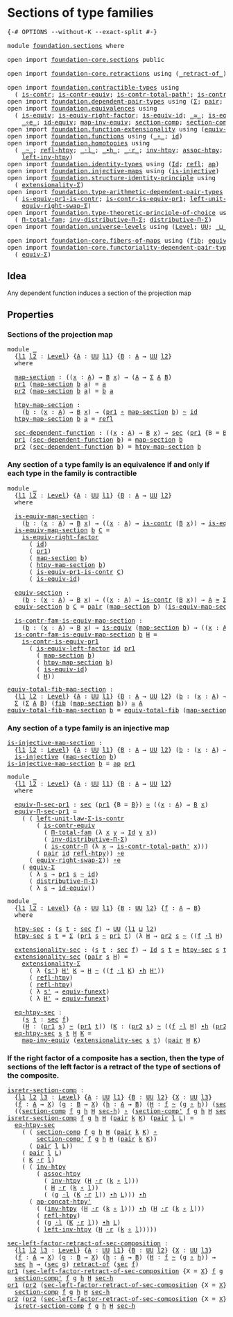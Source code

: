 # Sections of type families

<pre class="Agda"><a id="38" class="Symbol">{-#</a> <a id="42" class="Keyword">OPTIONS</a> <a id="50" class="Pragma">--without-K</a> <a id="62" class="Pragma">--exact-split</a> <a id="76" class="Symbol">#-}</a>

<a id="81" class="Keyword">module</a> <a id="88" href="foundation.sections.html" class="Module">foundation.sections</a> <a id="108" class="Keyword">where</a>

<a id="115" class="Keyword">open</a> <a id="120" class="Keyword">import</a> <a id="127" href="foundation-core.sections.html" class="Module">foundation-core.sections</a> <a id="152" class="Keyword">public</a>

<a id="160" class="Keyword">open</a> <a id="165" class="Keyword">import</a> <a id="172" href="foundation-core.retractions.html" class="Module">foundation-core.retractions</a> <a id="200" class="Keyword">using</a> <a id="206" class="Symbol">(</a><a id="207" href="foundation-core.retractions.html#670" class="Function Operator">_retract-of_</a><a id="219" class="Symbol">)</a>

<a id="222" class="Keyword">open</a> <a id="227" class="Keyword">import</a> <a id="234" href="foundation.contractible-types.html" class="Module">foundation.contractible-types</a> <a id="264" class="Keyword">using</a>
  <a id="272" class="Symbol">(</a> <a id="274" href="foundation-core.contractible-types.html#992" class="Function">is-contr</a><a id="282" class="Symbol">;</a> <a id="284" href="foundation-core.contractible-types.html#3297" class="Function">is-contr-equiv</a><a id="298" class="Symbol">;</a> <a id="300" href="foundation-core.contractible-types.html#2256" class="Function">is-contr-total-path&#39;</a><a id="320" class="Symbol">;</a> <a id="322" href="foundation-core.contractible-types.html#6892" class="Function">is-contr-Π</a><a id="332" class="Symbol">)</a>
<a id="334" class="Keyword">open</a> <a id="339" class="Keyword">import</a> <a id="346" href="foundation.dependent-pair-types.html" class="Module">foundation.dependent-pair-types</a> <a id="378" class="Keyword">using</a> <a id="384" class="Symbol">(</a><a id="385" href="foundation-core.dependent-pair-types.html#502" class="Record">Σ</a><a id="386" class="Symbol">;</a> <a id="388" href="foundation-core.dependent-pair-types.html#575" class="InductiveConstructor">pair</a><a id="392" class="Symbol">;</a> <a id="394" href="foundation-core.dependent-pair-types.html#592" class="Field">pr1</a><a id="397" class="Symbol">;</a> <a id="399" href="foundation-core.dependent-pair-types.html#604" class="Field">pr2</a><a id="402" class="Symbol">)</a>
<a id="404" class="Keyword">open</a> <a id="409" class="Keyword">import</a> <a id="416" href="foundation.equivalences.html" class="Module">foundation.equivalences</a> <a id="440" class="Keyword">using</a>
  <a id="448" class="Symbol">(</a> <a id="450" href="foundation-core.equivalences.html#1542" class="Function">is-equiv</a><a id="458" class="Symbol">;</a> <a id="460" href="foundation-core.equivalences.html#8868" class="Function">is-equiv-right-factor</a><a id="481" class="Symbol">;</a> <a id="483" href="foundation-core.equivalences.html#2309" class="Function">is-equiv-id</a><a id="494" class="Symbol">;</a> <a id="496" href="foundation-core.equivalences.html#1607" class="Function Operator">_≃_</a><a id="499" class="Symbol">;</a> <a id="501" href="foundation-core.equivalences.html#8158" class="Function">is-equiv-left-factor</a><a id="521" class="Symbol">;</a>
    <a id="527" href="foundation-core.equivalences.html#7855" class="Function Operator">_∘e_</a><a id="531" class="Symbol">;</a> <a id="533" href="foundation-core.equivalences.html#2480" class="Function">id-equiv</a><a id="541" class="Symbol">;</a> <a id="543" href="foundation-core.equivalences.html#5022" class="Function">map-inv-equiv</a><a id="556" class="Symbol">;</a> <a id="558" href="foundation-core.equivalences.html#6162" class="Function">section-comp</a><a id="570" class="Symbol">;</a> <a id="572" href="foundation-core.equivalences.html#6335" class="Function">section-comp&#39;</a><a id="585" class="Symbol">)</a>
<a id="587" class="Keyword">open</a> <a id="592" class="Keyword">import</a> <a id="599" href="foundation.function-extensionality.html" class="Module">foundation.function-extensionality</a> <a id="634" class="Keyword">using</a> <a id="640" class="Symbol">(</a><a id="641" href="foundation-core.function-extensionality.html#1301" class="Function">equiv-funext</a><a id="653" class="Symbol">)</a>
<a id="655" class="Keyword">open</a> <a id="660" class="Keyword">import</a> <a id="667" href="foundation.functions.html" class="Module">foundation.functions</a> <a id="688" class="Keyword">using</a> <a id="694" class="Symbol">(</a><a id="695" href="foundation-core.functions.html#407" class="Function Operator">_∘_</a><a id="698" class="Symbol">;</a> <a id="700" href="foundation-core.functions.html#309" class="Function">id</a><a id="702" class="Symbol">)</a>
<a id="704" class="Keyword">open</a> <a id="709" class="Keyword">import</a> <a id="716" href="foundation.homotopies.html" class="Module">foundation.homotopies</a> <a id="738" class="Keyword">using</a>
  <a id="746" class="Symbol">(</a> <a id="748" href="foundation-core.homotopies.html#545" class="Function Operator">_~_</a><a id="751" class="Symbol">;</a> <a id="753" href="foundation-core.homotopies.html#710" class="Function">refl-htpy</a><a id="762" class="Symbol">;</a> <a id="764" href="foundation-core.homotopies.html#1846" class="Function Operator">_·l_</a><a id="768" class="Symbol">;</a> <a id="770" href="foundation-core.homotopies.html#1136" class="Function Operator">_∙h_</a><a id="774" class="Symbol">;</a> <a id="776" href="foundation-core.homotopies.html#2052" class="Function Operator">_·r_</a><a id="780" class="Symbol">;</a> <a id="782" href="foundation-core.homotopies.html#967" class="Function">inv-htpy</a><a id="790" class="Symbol">;</a> <a id="792" href="foundation-core.homotopies.html#2154" class="Function">assoc-htpy</a><a id="802" class="Symbol">;</a> <a id="804" href="foundation.homotopies.html#2187" class="Function">ap-concat-htpy&#39;</a><a id="819" class="Symbol">;</a>
    <a id="825" href="foundation-core.homotopies.html#2749" class="Function">left-inv-htpy</a><a id="838" class="Symbol">)</a>
<a id="840" class="Keyword">open</a> <a id="845" class="Keyword">import</a> <a id="852" href="foundation.identity-types.html" class="Module">foundation.identity-types</a> <a id="878" class="Keyword">using</a> <a id="884" class="Symbol">(</a><a id="885" href="foundation-core.identity-types.html#1754" class="Datatype">Id</a><a id="887" class="Symbol">;</a> <a id="889" href="foundation-core.identity-types.html#1807" class="InductiveConstructor">refl</a><a id="893" class="Symbol">;</a> <a id="895" href="foundation-core.identity-types.html#3990" class="Function">ap</a><a id="897" class="Symbol">)</a>
<a id="899" class="Keyword">open</a> <a id="904" class="Keyword">import</a> <a id="911" href="foundation.injective-maps.html" class="Module">foundation.injective-maps</a> <a id="937" class="Keyword">using</a> <a id="943" class="Symbol">(</a><a id="944" href="foundation.injective-maps.html#1295" class="Function">is-injective</a><a id="956" class="Symbol">)</a>
<a id="958" class="Keyword">open</a> <a id="963" class="Keyword">import</a> <a id="970" href="foundation.structure-identity-principle.html" class="Module">foundation.structure-identity-principle</a> <a id="1010" class="Keyword">using</a>
  <a id="1018" class="Symbol">(</a> <a id="1020" href="foundation.structure-identity-principle.html#2980" class="Function">extensionality-Σ</a><a id="1036" class="Symbol">)</a>
<a id="1038" class="Keyword">open</a> <a id="1043" class="Keyword">import</a> <a id="1050" href="foundation.type-arithmetic-dependent-pair-types.html" class="Module">foundation.type-arithmetic-dependent-pair-types</a> <a id="1098" class="Keyword">using</a>
  <a id="1106" class="Symbol">(</a> <a id="1108" href="foundation-core.type-arithmetic-dependent-pair-types.html#3894" class="Function">is-equiv-pr1-is-contr</a><a id="1129" class="Symbol">;</a> <a id="1131" href="foundation-core.type-arithmetic-dependent-pair-types.html#4426" class="Function">is-contr-is-equiv-pr1</a><a id="1152" class="Symbol">;</a> <a id="1154" href="foundation-core.type-arithmetic-dependent-pair-types.html#3077" class="Function">left-unit-law-Σ-is-contr</a><a id="1178" class="Symbol">;</a>
    <a id="1184" href="foundation-core.type-arithmetic-dependent-pair-types.html#11499" class="Function">equiv-right-swap-Σ</a><a id="1202" class="Symbol">)</a>
<a id="1204" class="Keyword">open</a> <a id="1209" class="Keyword">import</a> <a id="1216" href="foundation.type-theoretic-principle-of-choice.html" class="Module">foundation.type-theoretic-principle-of-choice</a> <a id="1262" class="Keyword">using</a>
  <a id="1270" class="Symbol">(</a> <a id="1272" href="foundation.type-theoretic-principle-of-choice.html#1262" class="Function">Π-total-fam</a><a id="1283" class="Symbol">;</a> <a id="1285" href="foundation.type-theoretic-principle-of-choice.html#5080" class="Function">inv-distributive-Π-Σ</a><a id="1305" class="Symbol">;</a> <a id="1307" href="foundation.type-theoretic-principle-of-choice.html#4375" class="Function">distributive-Π-Σ</a><a id="1323" class="Symbol">)</a>
<a id="1325" class="Keyword">open</a> <a id="1330" class="Keyword">import</a> <a id="1337" href="foundation.universe-levels.html" class="Module">foundation.universe-levels</a> <a id="1364" class="Keyword">using</a> <a id="1370" class="Symbol">(</a><a id="1371" href="Agda.Primitive.html#597" class="Postulate">Level</a><a id="1376" class="Symbol">;</a> <a id="1378" href="foundation-core.universe-levels.html#222" class="Primitive">UU</a><a id="1380" class="Symbol">;</a> <a id="1382" href="Agda.Primitive.html#810" class="Primitive Operator">_⊔_</a><a id="1385" class="Symbol">)</a>

<a id="1388" class="Keyword">open</a> <a id="1393" class="Keyword">import</a> <a id="1400" href="foundation-core.fibers-of-maps.html" class="Module">foundation-core.fibers-of-maps</a> <a id="1431" class="Keyword">using</a> <a id="1437" class="Symbol">(</a><a id="1438" href="foundation-core.fibers-of-maps.html#928" class="Function">fib</a><a id="1441" class="Symbol">;</a> <a id="1443" href="foundation-core.fibers-of-maps.html#5261" class="Function">equiv-total-fib</a><a id="1458" class="Symbol">)</a>
<a id="1460" class="Keyword">open</a> <a id="1465" class="Keyword">import</a> <a id="1472" href="foundation-core.functoriality-dependent-pair-types.html" class="Module">foundation-core.functoriality-dependent-pair-types</a> <a id="1523" class="Keyword">using</a>
  <a id="1531" class="Symbol">(</a> <a id="1533" href="foundation-core.functoriality-dependent-pair-types.html#10421" class="Function">equiv-Σ</a><a id="1540" class="Symbol">)</a>
</pre>
## Idea

Any dependent function induces a section of the projection map

## Properties

### Sections of the projection map

<pre class="Agda"><a id="1681" class="Keyword">module</a> <a id="1688" href="foundation.sections.html#1688" class="Module">_</a>
  <a id="1692" class="Symbol">{</a><a id="1693" href="foundation.sections.html#1693" class="Bound">l1</a> <a id="1696" href="foundation.sections.html#1696" class="Bound">l2</a> <a id="1699" class="Symbol">:</a> <a id="1701" href="Agda.Primitive.html#597" class="Postulate">Level</a><a id="1706" class="Symbol">}</a> <a id="1708" class="Symbol">{</a><a id="1709" href="foundation.sections.html#1709" class="Bound">A</a> <a id="1711" class="Symbol">:</a> <a id="1713" href="foundation-core.universe-levels.html#222" class="Primitive">UU</a> <a id="1716" href="foundation.sections.html#1693" class="Bound">l1</a><a id="1718" class="Symbol">}</a> <a id="1720" class="Symbol">{</a><a id="1721" href="foundation.sections.html#1721" class="Bound">B</a> <a id="1723" class="Symbol">:</a> <a id="1725" href="foundation.sections.html#1709" class="Bound">A</a> <a id="1727" class="Symbol">→</a> <a id="1729" href="foundation-core.universe-levels.html#222" class="Primitive">UU</a> <a id="1732" href="foundation.sections.html#1696" class="Bound">l2</a><a id="1734" class="Symbol">}</a>
  <a id="1738" class="Keyword">where</a>

  <a id="1747" href="foundation.sections.html#1747" class="Function">map-section</a> <a id="1759" class="Symbol">:</a> <a id="1761" class="Symbol">((</a><a id="1763" href="foundation.sections.html#1763" class="Bound">x</a> <a id="1765" class="Symbol">:</a> <a id="1767" href="foundation.sections.html#1709" class="Bound">A</a><a id="1768" class="Symbol">)</a> <a id="1770" class="Symbol">→</a> <a id="1772" href="foundation.sections.html#1721" class="Bound">B</a> <a id="1774" href="foundation.sections.html#1763" class="Bound">x</a><a id="1775" class="Symbol">)</a> <a id="1777" class="Symbol">→</a> <a id="1779" class="Symbol">(</a><a id="1780" href="foundation.sections.html#1709" class="Bound">A</a> <a id="1782" class="Symbol">→</a> <a id="1784" href="foundation-core.dependent-pair-types.html#502" class="Record">Σ</a> <a id="1786" href="foundation.sections.html#1709" class="Bound">A</a> <a id="1788" href="foundation.sections.html#1721" class="Bound">B</a><a id="1789" class="Symbol">)</a>
  <a id="1793" href="foundation-core.dependent-pair-types.html#592" class="Field">pr1</a> <a id="1797" class="Symbol">(</a><a id="1798" href="foundation.sections.html#1747" class="Function">map-section</a> <a id="1810" href="foundation.sections.html#1810" class="Bound">b</a> <a id="1812" href="foundation.sections.html#1812" class="Bound">a</a><a id="1813" class="Symbol">)</a> <a id="1815" class="Symbol">=</a> <a id="1817" href="foundation.sections.html#1812" class="Bound">a</a>
  <a id="1821" href="foundation-core.dependent-pair-types.html#604" class="Field">pr2</a> <a id="1825" class="Symbol">(</a><a id="1826" href="foundation.sections.html#1747" class="Function">map-section</a> <a id="1838" href="foundation.sections.html#1838" class="Bound">b</a> <a id="1840" href="foundation.sections.html#1840" class="Bound">a</a><a id="1841" class="Symbol">)</a> <a id="1843" class="Symbol">=</a> <a id="1845" href="foundation.sections.html#1838" class="Bound">b</a> <a id="1847" href="foundation.sections.html#1840" class="Bound">a</a>

  <a id="1852" href="foundation.sections.html#1852" class="Function">htpy-map-section</a> <a id="1869" class="Symbol">:</a>
    <a id="1875" class="Symbol">(</a><a id="1876" href="foundation.sections.html#1876" class="Bound">b</a> <a id="1878" class="Symbol">:</a> <a id="1880" class="Symbol">(</a><a id="1881" href="foundation.sections.html#1881" class="Bound">x</a> <a id="1883" class="Symbol">:</a> <a id="1885" href="foundation.sections.html#1709" class="Bound">A</a><a id="1886" class="Symbol">)</a> <a id="1888" class="Symbol">→</a> <a id="1890" href="foundation.sections.html#1721" class="Bound">B</a> <a id="1892" href="foundation.sections.html#1881" class="Bound">x</a><a id="1893" class="Symbol">)</a> <a id="1895" class="Symbol">→</a> <a id="1897" class="Symbol">(</a><a id="1898" href="foundation-core.dependent-pair-types.html#592" class="Field">pr1</a> <a id="1902" href="foundation-core.functions.html#407" class="Function Operator">∘</a> <a id="1904" href="foundation.sections.html#1747" class="Function">map-section</a> <a id="1916" href="foundation.sections.html#1876" class="Bound">b</a><a id="1917" class="Symbol">)</a> <a id="1919" href="foundation-core.homotopies.html#545" class="Function Operator">~</a> <a id="1921" href="foundation-core.functions.html#309" class="Function">id</a>
  <a id="1926" href="foundation.sections.html#1852" class="Function">htpy-map-section</a> <a id="1943" href="foundation.sections.html#1943" class="Bound">b</a> <a id="1945" href="foundation.sections.html#1945" class="Bound">a</a> <a id="1947" class="Symbol">=</a> <a id="1949" href="foundation-core.identity-types.html#1807" class="InductiveConstructor">refl</a>

  <a id="1957" href="foundation.sections.html#1957" class="Function">sec-dependent-function</a> <a id="1980" class="Symbol">:</a> <a id="1982" class="Symbol">((</a><a id="1984" href="foundation.sections.html#1984" class="Bound">x</a> <a id="1986" class="Symbol">:</a> <a id="1988" href="foundation.sections.html#1709" class="Bound">A</a><a id="1989" class="Symbol">)</a> <a id="1991" class="Symbol">→</a> <a id="1993" href="foundation.sections.html#1721" class="Bound">B</a> <a id="1995" href="foundation.sections.html#1984" class="Bound">x</a><a id="1996" class="Symbol">)</a> <a id="1998" class="Symbol">→</a> <a id="2000" href="foundation-core.sections.html#521" class="Function">sec</a> <a id="2004" class="Symbol">(</a><a id="2005" href="foundation-core.dependent-pair-types.html#592" class="Field">pr1</a> <a id="2009" class="Symbol">{</a><a id="2010" class="Argument">B</a> <a id="2012" class="Symbol">=</a> <a id="2014" href="foundation.sections.html#1721" class="Bound">B</a><a id="2015" class="Symbol">})</a>
  <a id="2020" href="foundation-core.dependent-pair-types.html#592" class="Field">pr1</a> <a id="2024" class="Symbol">(</a><a id="2025" href="foundation.sections.html#1957" class="Function">sec-dependent-function</a> <a id="2048" href="foundation.sections.html#2048" class="Bound">b</a><a id="2049" class="Symbol">)</a> <a id="2051" class="Symbol">=</a> <a id="2053" href="foundation.sections.html#1747" class="Function">map-section</a> <a id="2065" href="foundation.sections.html#2048" class="Bound">b</a>
  <a id="2069" href="foundation-core.dependent-pair-types.html#604" class="Field">pr2</a> <a id="2073" class="Symbol">(</a><a id="2074" href="foundation.sections.html#1957" class="Function">sec-dependent-function</a> <a id="2097" href="foundation.sections.html#2097" class="Bound">b</a><a id="2098" class="Symbol">)</a> <a id="2100" class="Symbol">=</a> <a id="2102" href="foundation.sections.html#1852" class="Function">htpy-map-section</a> <a id="2119" href="foundation.sections.html#2097" class="Bound">b</a>
</pre>
### Any section of a type family is an equivalence if and only if each type in the family is contractible

<pre class="Agda"><a id="2241" class="Keyword">module</a> <a id="2248" href="foundation.sections.html#2248" class="Module">_</a>
  <a id="2252" class="Symbol">{</a><a id="2253" href="foundation.sections.html#2253" class="Bound">l1</a> <a id="2256" href="foundation.sections.html#2256" class="Bound">l2</a> <a id="2259" class="Symbol">:</a> <a id="2261" href="Agda.Primitive.html#597" class="Postulate">Level</a><a id="2266" class="Symbol">}</a> <a id="2268" class="Symbol">{</a><a id="2269" href="foundation.sections.html#2269" class="Bound">A</a> <a id="2271" class="Symbol">:</a> <a id="2273" href="foundation-core.universe-levels.html#222" class="Primitive">UU</a> <a id="2276" href="foundation.sections.html#2253" class="Bound">l1</a><a id="2278" class="Symbol">}</a> <a id="2280" class="Symbol">{</a><a id="2281" href="foundation.sections.html#2281" class="Bound">B</a> <a id="2283" class="Symbol">:</a> <a id="2285" href="foundation.sections.html#2269" class="Bound">A</a> <a id="2287" class="Symbol">→</a> <a id="2289" href="foundation-core.universe-levels.html#222" class="Primitive">UU</a> <a id="2292" href="foundation.sections.html#2256" class="Bound">l2</a><a id="2294" class="Symbol">}</a>
  <a id="2298" class="Keyword">where</a>

  <a id="2307" href="foundation.sections.html#2307" class="Function">is-equiv-map-section</a> <a id="2328" class="Symbol">:</a>
    <a id="2334" class="Symbol">(</a><a id="2335" href="foundation.sections.html#2335" class="Bound">b</a> <a id="2337" class="Symbol">:</a> <a id="2339" class="Symbol">(</a><a id="2340" href="foundation.sections.html#2340" class="Bound">x</a> <a id="2342" class="Symbol">:</a> <a id="2344" href="foundation.sections.html#2269" class="Bound">A</a><a id="2345" class="Symbol">)</a> <a id="2347" class="Symbol">→</a> <a id="2349" href="foundation.sections.html#2281" class="Bound">B</a> <a id="2351" href="foundation.sections.html#2340" class="Bound">x</a><a id="2352" class="Symbol">)</a> <a id="2354" class="Symbol">→</a> <a id="2356" class="Symbol">((</a><a id="2358" href="foundation.sections.html#2358" class="Bound">x</a> <a id="2360" class="Symbol">:</a> <a id="2362" href="foundation.sections.html#2269" class="Bound">A</a><a id="2363" class="Symbol">)</a> <a id="2365" class="Symbol">→</a> <a id="2367" href="foundation-core.contractible-types.html#992" class="Function">is-contr</a> <a id="2376" class="Symbol">(</a><a id="2377" href="foundation.sections.html#2281" class="Bound">B</a> <a id="2379" href="foundation.sections.html#2358" class="Bound">x</a><a id="2380" class="Symbol">))</a> <a id="2383" class="Symbol">→</a> <a id="2385" href="foundation-core.equivalences.html#1542" class="Function">is-equiv</a> <a id="2394" class="Symbol">(</a><a id="2395" href="foundation.sections.html#1747" class="Function">map-section</a> <a id="2407" href="foundation.sections.html#2335" class="Bound">b</a><a id="2408" class="Symbol">)</a>
  <a id="2412" href="foundation.sections.html#2307" class="Function">is-equiv-map-section</a> <a id="2433" href="foundation.sections.html#2433" class="Bound">b</a> <a id="2435" href="foundation.sections.html#2435" class="Bound">C</a> <a id="2437" class="Symbol">=</a>
    <a id="2443" href="foundation-core.equivalences.html#8868" class="Function">is-equiv-right-factor</a>
      <a id="2471" class="Symbol">(</a> <a id="2473" href="foundation-core.functions.html#309" class="Function">id</a><a id="2475" class="Symbol">)</a>
      <a id="2483" class="Symbol">(</a> <a id="2485" href="foundation-core.dependent-pair-types.html#592" class="Field">pr1</a><a id="2488" class="Symbol">)</a>
      <a id="2496" class="Symbol">(</a> <a id="2498" href="foundation.sections.html#1747" class="Function">map-section</a> <a id="2510" href="foundation.sections.html#2433" class="Bound">b</a><a id="2511" class="Symbol">)</a>
      <a id="2519" class="Symbol">(</a> <a id="2521" href="foundation.sections.html#1852" class="Function">htpy-map-section</a> <a id="2538" href="foundation.sections.html#2433" class="Bound">b</a><a id="2539" class="Symbol">)</a>
      <a id="2547" class="Symbol">(</a> <a id="2549" href="foundation-core.type-arithmetic-dependent-pair-types.html#3894" class="Function">is-equiv-pr1-is-contr</a> <a id="2571" href="foundation.sections.html#2435" class="Bound">C</a><a id="2572" class="Symbol">)</a>
      <a id="2580" class="Symbol">(</a> <a id="2582" href="foundation-core.equivalences.html#2309" class="Function">is-equiv-id</a><a id="2593" class="Symbol">)</a>

  <a id="2598" href="foundation.sections.html#2598" class="Function">equiv-section</a> <a id="2612" class="Symbol">:</a>
    <a id="2618" class="Symbol">(</a><a id="2619" href="foundation.sections.html#2619" class="Bound">b</a> <a id="2621" class="Symbol">:</a> <a id="2623" class="Symbol">(</a><a id="2624" href="foundation.sections.html#2624" class="Bound">x</a> <a id="2626" class="Symbol">:</a> <a id="2628" href="foundation.sections.html#2269" class="Bound">A</a><a id="2629" class="Symbol">)</a> <a id="2631" class="Symbol">→</a> <a id="2633" href="foundation.sections.html#2281" class="Bound">B</a> <a id="2635" href="foundation.sections.html#2624" class="Bound">x</a><a id="2636" class="Symbol">)</a> <a id="2638" class="Symbol">→</a> <a id="2640" class="Symbol">((</a><a id="2642" href="foundation.sections.html#2642" class="Bound">x</a> <a id="2644" class="Symbol">:</a> <a id="2646" href="foundation.sections.html#2269" class="Bound">A</a><a id="2647" class="Symbol">)</a> <a id="2649" class="Symbol">→</a> <a id="2651" href="foundation-core.contractible-types.html#992" class="Function">is-contr</a> <a id="2660" class="Symbol">(</a><a id="2661" href="foundation.sections.html#2281" class="Bound">B</a> <a id="2663" href="foundation.sections.html#2642" class="Bound">x</a><a id="2664" class="Symbol">))</a> <a id="2667" class="Symbol">→</a> <a id="2669" href="foundation.sections.html#2269" class="Bound">A</a> <a id="2671" href="foundation-core.equivalences.html#1607" class="Function Operator">≃</a> <a id="2673" href="foundation-core.dependent-pair-types.html#502" class="Record">Σ</a> <a id="2675" href="foundation.sections.html#2269" class="Bound">A</a> <a id="2677" href="foundation.sections.html#2281" class="Bound">B</a>
  <a id="2681" href="foundation.sections.html#2598" class="Function">equiv-section</a> <a id="2695" href="foundation.sections.html#2695" class="Bound">b</a> <a id="2697" href="foundation.sections.html#2697" class="Bound">C</a> <a id="2699" class="Symbol">=</a> <a id="2701" href="foundation-core.dependent-pair-types.html#575" class="InductiveConstructor">pair</a> <a id="2706" class="Symbol">(</a><a id="2707" href="foundation.sections.html#1747" class="Function">map-section</a> <a id="2719" href="foundation.sections.html#2695" class="Bound">b</a><a id="2720" class="Symbol">)</a> <a id="2722" class="Symbol">(</a><a id="2723" href="foundation.sections.html#2307" class="Function">is-equiv-map-section</a> <a id="2744" href="foundation.sections.html#2695" class="Bound">b</a> <a id="2746" href="foundation.sections.html#2697" class="Bound">C</a><a id="2747" class="Symbol">)</a>

  <a id="2752" href="foundation.sections.html#2752" class="Function">is-contr-fam-is-equiv-map-section</a> <a id="2786" class="Symbol">:</a>
    <a id="2792" class="Symbol">(</a><a id="2793" href="foundation.sections.html#2793" class="Bound">b</a> <a id="2795" class="Symbol">:</a> <a id="2797" class="Symbol">(</a><a id="2798" href="foundation.sections.html#2798" class="Bound">x</a> <a id="2800" class="Symbol">:</a> <a id="2802" href="foundation.sections.html#2269" class="Bound">A</a><a id="2803" class="Symbol">)</a> <a id="2805" class="Symbol">→</a> <a id="2807" href="foundation.sections.html#2281" class="Bound">B</a> <a id="2809" href="foundation.sections.html#2798" class="Bound">x</a><a id="2810" class="Symbol">)</a> <a id="2812" class="Symbol">→</a> <a id="2814" href="foundation-core.equivalences.html#1542" class="Function">is-equiv</a> <a id="2823" class="Symbol">(</a><a id="2824" href="foundation.sections.html#1747" class="Function">map-section</a> <a id="2836" href="foundation.sections.html#2793" class="Bound">b</a><a id="2837" class="Symbol">)</a> <a id="2839" class="Symbol">→</a> <a id="2841" class="Symbol">((</a><a id="2843" href="foundation.sections.html#2843" class="Bound">x</a> <a id="2845" class="Symbol">:</a> <a id="2847" href="foundation.sections.html#2269" class="Bound">A</a><a id="2848" class="Symbol">)</a> <a id="2850" class="Symbol">→</a> <a id="2852" href="foundation-core.contractible-types.html#992" class="Function">is-contr</a> <a id="2861" class="Symbol">(</a><a id="2862" href="foundation.sections.html#2281" class="Bound">B</a> <a id="2864" href="foundation.sections.html#2843" class="Bound">x</a><a id="2865" class="Symbol">))</a>
  <a id="2870" href="foundation.sections.html#2752" class="Function">is-contr-fam-is-equiv-map-section</a> <a id="2904" href="foundation.sections.html#2904" class="Bound">b</a> <a id="2906" href="foundation.sections.html#2906" class="Bound">H</a> <a id="2908" class="Symbol">=</a>
    <a id="2914" href="foundation-core.type-arithmetic-dependent-pair-types.html#4426" class="Function">is-contr-is-equiv-pr1</a>
      <a id="2942" class="Symbol">(</a> <a id="2944" href="foundation-core.equivalences.html#8158" class="Function">is-equiv-left-factor</a> <a id="2965" href="foundation-core.functions.html#309" class="Function">id</a> <a id="2968" href="foundation-core.dependent-pair-types.html#592" class="Field">pr1</a>
        <a id="2980" class="Symbol">(</a> <a id="2982" href="foundation.sections.html#1747" class="Function">map-section</a> <a id="2994" href="foundation.sections.html#2904" class="Bound">b</a><a id="2995" class="Symbol">)</a>
        <a id="3005" class="Symbol">(</a> <a id="3007" href="foundation.sections.html#1852" class="Function">htpy-map-section</a> <a id="3024" href="foundation.sections.html#2904" class="Bound">b</a><a id="3025" class="Symbol">)</a>
        <a id="3035" class="Symbol">(</a> <a id="3037" href="foundation-core.equivalences.html#2309" class="Function">is-equiv-id</a><a id="3048" class="Symbol">)</a>
        <a id="3058" class="Symbol">(</a> <a id="3060" href="foundation.sections.html#2906" class="Bound">H</a><a id="3061" class="Symbol">))</a>
</pre>
<pre class="Agda"><a id="equiv-total-fib-map-section"></a><a id="3077" href="foundation.sections.html#3077" class="Function">equiv-total-fib-map-section</a> <a id="3105" class="Symbol">:</a>
  <a id="3109" class="Symbol">{</a><a id="3110" href="foundation.sections.html#3110" class="Bound">l1</a> <a id="3113" href="foundation.sections.html#3113" class="Bound">l2</a> <a id="3116" class="Symbol">:</a> <a id="3118" href="Agda.Primitive.html#597" class="Postulate">Level</a><a id="3123" class="Symbol">}</a> <a id="3125" class="Symbol">{</a><a id="3126" href="foundation.sections.html#3126" class="Bound">A</a> <a id="3128" class="Symbol">:</a> <a id="3130" href="foundation-core.universe-levels.html#222" class="Primitive">UU</a> <a id="3133" href="foundation.sections.html#3110" class="Bound">l1</a><a id="3135" class="Symbol">}</a> <a id="3137" class="Symbol">{</a><a id="3138" href="foundation.sections.html#3138" class="Bound">B</a> <a id="3140" class="Symbol">:</a> <a id="3142" href="foundation.sections.html#3126" class="Bound">A</a> <a id="3144" class="Symbol">→</a> <a id="3146" href="foundation-core.universe-levels.html#222" class="Primitive">UU</a> <a id="3149" href="foundation.sections.html#3113" class="Bound">l2</a><a id="3151" class="Symbol">}</a> <a id="3153" class="Symbol">(</a><a id="3154" href="foundation.sections.html#3154" class="Bound">b</a> <a id="3156" class="Symbol">:</a> <a id="3158" class="Symbol">(</a><a id="3159" href="foundation.sections.html#3159" class="Bound">x</a> <a id="3161" class="Symbol">:</a> <a id="3163" href="foundation.sections.html#3126" class="Bound">A</a><a id="3164" class="Symbol">)</a> <a id="3166" class="Symbol">→</a> <a id="3168" href="foundation.sections.html#3138" class="Bound">B</a> <a id="3170" href="foundation.sections.html#3159" class="Bound">x</a><a id="3171" class="Symbol">)</a> <a id="3173" class="Symbol">→</a>
  <a id="3177" href="foundation-core.dependent-pair-types.html#502" class="Record">Σ</a> <a id="3179" class="Symbol">(</a><a id="3180" href="foundation-core.dependent-pair-types.html#502" class="Record">Σ</a> <a id="3182" href="foundation.sections.html#3126" class="Bound">A</a> <a id="3184" href="foundation.sections.html#3138" class="Bound">B</a><a id="3185" class="Symbol">)</a> <a id="3187" class="Symbol">(</a><a id="3188" href="foundation-core.fibers-of-maps.html#928" class="Function">fib</a> <a id="3192" class="Symbol">(</a><a id="3193" href="foundation.sections.html#1747" class="Function">map-section</a> <a id="3205" href="foundation.sections.html#3154" class="Bound">b</a><a id="3206" class="Symbol">))</a> <a id="3209" href="foundation-core.equivalences.html#1607" class="Function Operator">≃</a> <a id="3211" href="foundation.sections.html#3126" class="Bound">A</a>
<a id="3213" href="foundation.sections.html#3077" class="Function">equiv-total-fib-map-section</a> <a id="3241" href="foundation.sections.html#3241" class="Bound">b</a> <a id="3243" class="Symbol">=</a> <a id="3245" href="foundation-core.fibers-of-maps.html#5261" class="Function">equiv-total-fib</a> <a id="3261" class="Symbol">(</a><a id="3262" href="foundation.sections.html#1747" class="Function">map-section</a> <a id="3274" href="foundation.sections.html#3241" class="Bound">b</a><a id="3275" class="Symbol">)</a>
</pre>
### Any section of a type family is an injective map

<pre class="Agda"><a id="is-injective-map-section"></a><a id="3344" href="foundation.sections.html#3344" class="Function">is-injective-map-section</a> <a id="3369" class="Symbol">:</a>
  <a id="3373" class="Symbol">{</a><a id="3374" href="foundation.sections.html#3374" class="Bound">l1</a> <a id="3377" href="foundation.sections.html#3377" class="Bound">l2</a> <a id="3380" class="Symbol">:</a> <a id="3382" href="Agda.Primitive.html#597" class="Postulate">Level</a><a id="3387" class="Symbol">}</a> <a id="3389" class="Symbol">{</a><a id="3390" href="foundation.sections.html#3390" class="Bound">A</a> <a id="3392" class="Symbol">:</a> <a id="3394" href="foundation-core.universe-levels.html#222" class="Primitive">UU</a> <a id="3397" href="foundation.sections.html#3374" class="Bound">l1</a><a id="3399" class="Symbol">}</a> <a id="3401" class="Symbol">{</a><a id="3402" href="foundation.sections.html#3402" class="Bound">B</a> <a id="3404" class="Symbol">:</a> <a id="3406" href="foundation.sections.html#3390" class="Bound">A</a> <a id="3408" class="Symbol">→</a> <a id="3410" href="foundation-core.universe-levels.html#222" class="Primitive">UU</a> <a id="3413" href="foundation.sections.html#3377" class="Bound">l2</a><a id="3415" class="Symbol">}</a> <a id="3417" class="Symbol">(</a><a id="3418" href="foundation.sections.html#3418" class="Bound">b</a> <a id="3420" class="Symbol">:</a> <a id="3422" class="Symbol">(</a><a id="3423" href="foundation.sections.html#3423" class="Bound">x</a> <a id="3425" class="Symbol">:</a> <a id="3427" href="foundation.sections.html#3390" class="Bound">A</a><a id="3428" class="Symbol">)</a> <a id="3430" class="Symbol">→</a> <a id="3432" href="foundation.sections.html#3402" class="Bound">B</a> <a id="3434" href="foundation.sections.html#3423" class="Bound">x</a><a id="3435" class="Symbol">)</a> <a id="3437" class="Symbol">→</a>
  <a id="3441" href="foundation.injective-maps.html#1295" class="Function">is-injective</a> <a id="3454" class="Symbol">(</a><a id="3455" href="foundation.sections.html#1747" class="Function">map-section</a> <a id="3467" href="foundation.sections.html#3418" class="Bound">b</a><a id="3468" class="Symbol">)</a>
<a id="3470" href="foundation.sections.html#3344" class="Function">is-injective-map-section</a> <a id="3495" href="foundation.sections.html#3495" class="Bound">b</a> <a id="3497" class="Symbol">=</a> <a id="3499" href="foundation-core.identity-types.html#3990" class="Function">ap</a> <a id="3502" href="foundation-core.dependent-pair-types.html#592" class="Field">pr1</a>
</pre>
<pre class="Agda"><a id="3519" class="Keyword">module</a> <a id="3526" href="foundation.sections.html#3526" class="Module">_</a>
  <a id="3530" class="Symbol">{</a><a id="3531" href="foundation.sections.html#3531" class="Bound">l1</a> <a id="3534" href="foundation.sections.html#3534" class="Bound">l2</a> <a id="3537" class="Symbol">:</a> <a id="3539" href="Agda.Primitive.html#597" class="Postulate">Level</a><a id="3544" class="Symbol">}</a> <a id="3546" class="Symbol">{</a><a id="3547" href="foundation.sections.html#3547" class="Bound">A</a> <a id="3549" class="Symbol">:</a> <a id="3551" href="foundation-core.universe-levels.html#222" class="Primitive">UU</a> <a id="3554" href="foundation.sections.html#3531" class="Bound">l1</a><a id="3556" class="Symbol">}</a> <a id="3558" class="Symbol">{</a><a id="3559" href="foundation.sections.html#3559" class="Bound">B</a> <a id="3561" class="Symbol">:</a> <a id="3563" href="foundation.sections.html#3547" class="Bound">A</a> <a id="3565" class="Symbol">→</a> <a id="3567" href="foundation-core.universe-levels.html#222" class="Primitive">UU</a> <a id="3570" href="foundation.sections.html#3534" class="Bound">l2</a><a id="3572" class="Symbol">}</a>
  <a id="3576" class="Keyword">where</a>

  <a id="3585" href="foundation.sections.html#3585" class="Function">equiv-Π-sec-pr1</a> <a id="3601" class="Symbol">:</a> <a id="3603" href="foundation-core.sections.html#521" class="Function">sec</a> <a id="3607" class="Symbol">(</a><a id="3608" href="foundation-core.dependent-pair-types.html#592" class="Field">pr1</a> <a id="3612" class="Symbol">{</a><a id="3613" class="Argument">B</a> <a id="3615" class="Symbol">=</a> <a id="3617" href="foundation.sections.html#3559" class="Bound">B</a><a id="3618" class="Symbol">})</a> <a id="3621" href="foundation-core.equivalences.html#1607" class="Function Operator">≃</a> <a id="3623" class="Symbol">((</a><a id="3625" href="foundation.sections.html#3625" class="Bound">x</a> <a id="3627" class="Symbol">:</a> <a id="3629" href="foundation.sections.html#3547" class="Bound">A</a><a id="3630" class="Symbol">)</a> <a id="3632" class="Symbol">→</a> <a id="3634" href="foundation.sections.html#3559" class="Bound">B</a> <a id="3636" href="foundation.sections.html#3625" class="Bound">x</a><a id="3637" class="Symbol">)</a>
  <a id="3641" href="foundation.sections.html#3585" class="Function">equiv-Π-sec-pr1</a> <a id="3657" class="Symbol">=</a>
    <a id="3663" class="Symbol">(</a> <a id="3665" class="Symbol">(</a> <a id="3667" href="foundation-core.type-arithmetic-dependent-pair-types.html#3077" class="Function">left-unit-law-Σ-is-contr</a>
        <a id="3700" class="Symbol">(</a> <a id="3702" href="foundation-core.contractible-types.html#3297" class="Function">is-contr-equiv</a>
          <a id="3727" class="Symbol">(</a> <a id="3729" href="foundation.type-theoretic-principle-of-choice.html#1262" class="Function">Π-total-fam</a> <a id="3741" class="Symbol">(λ</a> <a id="3744" href="foundation.sections.html#3744" class="Bound">x</a> <a id="3746" href="foundation.sections.html#3746" class="Bound">y</a> <a id="3748" class="Symbol">→</a> <a id="3750" href="foundation-core.identity-types.html#1754" class="Datatype">Id</a> <a id="3753" href="foundation.sections.html#3746" class="Bound">y</a> <a id="3755" href="foundation.sections.html#3744" class="Bound">x</a><a id="3756" class="Symbol">))</a>
          <a id="3769" class="Symbol">(</a> <a id="3771" href="foundation.type-theoretic-principle-of-choice.html#5080" class="Function">inv-distributive-Π-Σ</a><a id="3791" class="Symbol">)</a>
          <a id="3803" class="Symbol">(</a> <a id="3805" href="foundation-core.contractible-types.html#6892" class="Function">is-contr-Π</a> <a id="3816" class="Symbol">(λ</a> <a id="3819" href="foundation.sections.html#3819" class="Bound">x</a> <a id="3821" class="Symbol">→</a> <a id="3823" href="foundation-core.contractible-types.html#2256" class="Function">is-contr-total-path&#39;</a> <a id="3844" href="foundation.sections.html#3819" class="Bound">x</a><a id="3845" class="Symbol">)))</a>
        <a id="3857" class="Symbol">(</a> <a id="3859" href="foundation-core.dependent-pair-types.html#575" class="InductiveConstructor">pair</a> <a id="3864" href="foundation-core.functions.html#309" class="Function">id</a> <a id="3867" href="foundation-core.homotopies.html#710" class="Function">refl-htpy</a><a id="3876" class="Symbol">))</a> <a id="3879" href="foundation-core.equivalences.html#7855" class="Function Operator">∘e</a>
      <a id="3888" class="Symbol">(</a> <a id="3890" href="foundation-core.type-arithmetic-dependent-pair-types.html#11499" class="Function">equiv-right-swap-Σ</a><a id="3908" class="Symbol">))</a> <a id="3911" href="foundation-core.equivalences.html#7855" class="Function Operator">∘e</a>
    <a id="3918" class="Symbol">(</a> <a id="3920" href="foundation-core.functoriality-dependent-pair-types.html#10421" class="Function">equiv-Σ</a>
      <a id="3934" class="Symbol">(</a> <a id="3936" class="Symbol">λ</a> <a id="3938" href="foundation.sections.html#3938" class="Bound">s</a> <a id="3940" class="Symbol">→</a> <a id="3942" href="foundation-core.dependent-pair-types.html#592" class="Field">pr1</a> <a id="3946" href="foundation.sections.html#3938" class="Bound">s</a> <a id="3948" href="foundation-core.homotopies.html#545" class="Function Operator">~</a> <a id="3950" href="foundation-core.functions.html#309" class="Function">id</a><a id="3952" class="Symbol">)</a>
      <a id="3960" class="Symbol">(</a> <a id="3962" href="foundation.type-theoretic-principle-of-choice.html#4375" class="Function">distributive-Π-Σ</a><a id="3978" class="Symbol">)</a>
      <a id="3986" class="Symbol">(</a> <a id="3988" class="Symbol">λ</a> <a id="3990" href="foundation.sections.html#3990" class="Bound">s</a> <a id="3992" class="Symbol">→</a> <a id="3994" href="foundation-core.equivalences.html#2480" class="Function">id-equiv</a><a id="4002" class="Symbol">))</a>
</pre>
<pre class="Agda"><a id="4018" class="Keyword">module</a> <a id="4025" href="foundation.sections.html#4025" class="Module">_</a>
  <a id="4029" class="Symbol">{</a><a id="4030" href="foundation.sections.html#4030" class="Bound">l1</a> <a id="4033" href="foundation.sections.html#4033" class="Bound">l2</a> <a id="4036" class="Symbol">:</a> <a id="4038" href="Agda.Primitive.html#597" class="Postulate">Level</a><a id="4043" class="Symbol">}</a> <a id="4045" class="Symbol">{</a><a id="4046" href="foundation.sections.html#4046" class="Bound">A</a> <a id="4048" class="Symbol">:</a> <a id="4050" href="foundation-core.universe-levels.html#222" class="Primitive">UU</a> <a id="4053" href="foundation.sections.html#4030" class="Bound">l1</a><a id="4055" class="Symbol">}</a> <a id="4057" class="Symbol">{</a><a id="4058" href="foundation.sections.html#4058" class="Bound">B</a> <a id="4060" class="Symbol">:</a> <a id="4062" href="foundation-core.universe-levels.html#222" class="Primitive">UU</a> <a id="4065" href="foundation.sections.html#4033" class="Bound">l2</a><a id="4067" class="Symbol">}</a> <a id="4069" class="Symbol">{</a><a id="4070" href="foundation.sections.html#4070" class="Bound">f</a> <a id="4072" class="Symbol">:</a> <a id="4074" href="foundation.sections.html#4046" class="Bound">A</a> <a id="4076" class="Symbol">→</a> <a id="4078" href="foundation.sections.html#4058" class="Bound">B</a><a id="4079" class="Symbol">}</a>
  <a id="4083" class="Keyword">where</a>

  <a id="4092" href="foundation.sections.html#4092" class="Function">htpy-sec</a> <a id="4101" class="Symbol">:</a> <a id="4103" class="Symbol">(</a><a id="4104" href="foundation.sections.html#4104" class="Bound">s</a> <a id="4106" href="foundation.sections.html#4106" class="Bound">t</a> <a id="4108" class="Symbol">:</a> <a id="4110" href="foundation-core.sections.html#521" class="Function">sec</a> <a id="4114" href="foundation.sections.html#4070" class="Bound">f</a><a id="4115" class="Symbol">)</a> <a id="4117" class="Symbol">→</a> <a id="4119" href="foundation-core.universe-levels.html#222" class="Primitive">UU</a> <a id="4122" class="Symbol">(</a><a id="4123" href="foundation.sections.html#4030" class="Bound">l1</a> <a id="4126" href="Agda.Primitive.html#810" class="Primitive Operator">⊔</a> <a id="4128" href="foundation.sections.html#4033" class="Bound">l2</a><a id="4130" class="Symbol">)</a>
  <a id="4134" href="foundation.sections.html#4092" class="Function">htpy-sec</a> <a id="4143" href="foundation.sections.html#4143" class="Bound">s</a> <a id="4145" href="foundation.sections.html#4145" class="Bound">t</a> <a id="4147" class="Symbol">=</a> <a id="4149" href="foundation-core.dependent-pair-types.html#502" class="Record">Σ</a> <a id="4151" class="Symbol">(</a><a id="4152" href="foundation-core.dependent-pair-types.html#592" class="Field">pr1</a> <a id="4156" href="foundation.sections.html#4143" class="Bound">s</a> <a id="4158" href="foundation-core.homotopies.html#545" class="Function Operator">~</a> <a id="4160" href="foundation-core.dependent-pair-types.html#592" class="Field">pr1</a> <a id="4164" href="foundation.sections.html#4145" class="Bound">t</a><a id="4165" class="Symbol">)</a> <a id="4167" class="Symbol">(λ</a> <a id="4170" href="foundation.sections.html#4170" class="Bound">H</a> <a id="4172" class="Symbol">→</a> <a id="4174" href="foundation-core.dependent-pair-types.html#604" class="Field">pr2</a> <a id="4178" href="foundation.sections.html#4143" class="Bound">s</a> <a id="4180" href="foundation-core.homotopies.html#545" class="Function Operator">~</a> <a id="4182" class="Symbol">((</a><a id="4184" href="foundation.sections.html#4070" class="Bound">f</a> <a id="4186" href="foundation-core.homotopies.html#1846" class="Function Operator">·l</a> <a id="4189" href="foundation.sections.html#4170" class="Bound">H</a><a id="4190" class="Symbol">)</a> <a id="4192" href="foundation-core.homotopies.html#1136" class="Function Operator">∙h</a> <a id="4195" href="foundation-core.dependent-pair-types.html#604" class="Field">pr2</a> <a id="4199" href="foundation.sections.html#4145" class="Bound">t</a><a id="4200" class="Symbol">))</a>

  <a id="4206" href="foundation.sections.html#4206" class="Function">extensionality-sec</a> <a id="4225" class="Symbol">:</a> <a id="4227" class="Symbol">(</a><a id="4228" href="foundation.sections.html#4228" class="Bound">s</a> <a id="4230" href="foundation.sections.html#4230" class="Bound">t</a> <a id="4232" class="Symbol">:</a> <a id="4234" href="foundation-core.sections.html#521" class="Function">sec</a> <a id="4238" href="foundation.sections.html#4070" class="Bound">f</a><a id="4239" class="Symbol">)</a> <a id="4241" class="Symbol">→</a> <a id="4243" href="foundation-core.identity-types.html#1754" class="Datatype">Id</a> <a id="4246" href="foundation.sections.html#4228" class="Bound">s</a> <a id="4248" href="foundation.sections.html#4230" class="Bound">t</a> <a id="4250" href="foundation-core.equivalences.html#1607" class="Function Operator">≃</a> <a id="4252" href="foundation.sections.html#4092" class="Function">htpy-sec</a> <a id="4261" href="foundation.sections.html#4228" class="Bound">s</a> <a id="4263" href="foundation.sections.html#4230" class="Bound">t</a>
  <a id="4267" href="foundation.sections.html#4206" class="Function">extensionality-sec</a> <a id="4286" class="Symbol">(</a><a id="4287" href="foundation-core.dependent-pair-types.html#575" class="InductiveConstructor">pair</a> <a id="4292" href="foundation.sections.html#4292" class="Bound">s</a> <a id="4294" href="foundation.sections.html#4294" class="Bound">H</a><a id="4295" class="Symbol">)</a> <a id="4297" class="Symbol">=</a>
    <a id="4303" href="foundation.structure-identity-principle.html#2980" class="Function">extensionality-Σ</a>
      <a id="4326" class="Symbol">(</a> <a id="4328" class="Symbol">λ</a> <a id="4330" class="Symbol">{</a><a id="4331" href="foundation.sections.html#4331" class="Bound">s&#39;</a><a id="4333" class="Symbol">}</a> <a id="4335" href="foundation.sections.html#4335" class="Bound">H&#39;</a> <a id="4338" href="foundation.sections.html#4338" class="Bound">K</a> <a id="4340" class="Symbol">→</a> <a id="4342" href="foundation.sections.html#4294" class="Bound">H</a> <a id="4344" href="foundation-core.homotopies.html#545" class="Function Operator">~</a> <a id="4346" class="Symbol">((</a><a id="4348" href="foundation.sections.html#4070" class="Bound">f</a> <a id="4350" href="foundation-core.homotopies.html#1846" class="Function Operator">·l</a> <a id="4353" href="foundation.sections.html#4338" class="Bound">K</a><a id="4354" class="Symbol">)</a> <a id="4356" href="foundation-core.homotopies.html#1136" class="Function Operator">∙h</a> <a id="4359" href="foundation.sections.html#4335" class="Bound">H&#39;</a><a id="4361" class="Symbol">))</a>
      <a id="4370" class="Symbol">(</a> <a id="4372" href="foundation-core.homotopies.html#710" class="Function">refl-htpy</a><a id="4381" class="Symbol">)</a>
      <a id="4389" class="Symbol">(</a> <a id="4391" href="foundation-core.homotopies.html#710" class="Function">refl-htpy</a><a id="4400" class="Symbol">)</a>
      <a id="4408" class="Symbol">(</a> <a id="4410" class="Symbol">λ</a> <a id="4412" href="foundation.sections.html#4412" class="Bound">s&#39;</a> <a id="4415" class="Symbol">→</a> <a id="4417" href="foundation-core.function-extensionality.html#1301" class="Function">equiv-funext</a><a id="4429" class="Symbol">)</a>
      <a id="4437" class="Symbol">(</a> <a id="4439" class="Symbol">λ</a> <a id="4441" href="foundation.sections.html#4441" class="Bound">H&#39;</a> <a id="4444" class="Symbol">→</a> <a id="4446" href="foundation-core.function-extensionality.html#1301" class="Function">equiv-funext</a><a id="4458" class="Symbol">)</a>

  <a id="4463" href="foundation.sections.html#4463" class="Function">eq-htpy-sec</a> <a id="4475" class="Symbol">:</a>
    <a id="4481" class="Symbol">(</a><a id="4482" href="foundation.sections.html#4482" class="Bound">s</a> <a id="4484" href="foundation.sections.html#4484" class="Bound">t</a> <a id="4486" class="Symbol">:</a> <a id="4488" href="foundation-core.sections.html#521" class="Function">sec</a> <a id="4492" href="foundation.sections.html#4070" class="Bound">f</a><a id="4493" class="Symbol">)</a>
    <a id="4499" class="Symbol">(</a><a id="4500" href="foundation.sections.html#4500" class="Bound">H</a> <a id="4502" class="Symbol">:</a> <a id="4504" class="Symbol">(</a><a id="4505" href="foundation-core.dependent-pair-types.html#592" class="Field">pr1</a> <a id="4509" href="foundation.sections.html#4482" class="Bound">s</a><a id="4510" class="Symbol">)</a> <a id="4512" href="foundation-core.homotopies.html#545" class="Function Operator">~</a> <a id="4514" class="Symbol">(</a><a id="4515" href="foundation-core.dependent-pair-types.html#592" class="Field">pr1</a> <a id="4519" href="foundation.sections.html#4484" class="Bound">t</a><a id="4520" class="Symbol">))</a> <a id="4523" class="Symbol">(</a><a id="4524" href="foundation.sections.html#4524" class="Bound">K</a> <a id="4526" class="Symbol">:</a> <a id="4528" class="Symbol">(</a><a id="4529" href="foundation-core.dependent-pair-types.html#604" class="Field">pr2</a> <a id="4533" href="foundation.sections.html#4482" class="Bound">s</a><a id="4534" class="Symbol">)</a> <a id="4536" href="foundation-core.homotopies.html#545" class="Function Operator">~</a> <a id="4538" class="Symbol">((</a><a id="4540" href="foundation.sections.html#4070" class="Bound">f</a> <a id="4542" href="foundation-core.homotopies.html#1846" class="Function Operator">·l</a> <a id="4545" href="foundation.sections.html#4500" class="Bound">H</a><a id="4546" class="Symbol">)</a> <a id="4548" href="foundation-core.homotopies.html#1136" class="Function Operator">∙h</a> <a id="4551" class="Symbol">(</a><a id="4552" href="foundation-core.dependent-pair-types.html#604" class="Field">pr2</a> <a id="4556" href="foundation.sections.html#4484" class="Bound">t</a><a id="4557" class="Symbol">)))</a> <a id="4561" class="Symbol">→</a> <a id="4563" href="foundation-core.identity-types.html#1754" class="Datatype">Id</a> <a id="4566" href="foundation.sections.html#4482" class="Bound">s</a> <a id="4568" href="foundation.sections.html#4484" class="Bound">t</a>
  <a id="4572" href="foundation.sections.html#4463" class="Function">eq-htpy-sec</a> <a id="4584" href="foundation.sections.html#4584" class="Bound">s</a> <a id="4586" href="foundation.sections.html#4586" class="Bound">t</a> <a id="4588" href="foundation.sections.html#4588" class="Bound">H</a> <a id="4590" href="foundation.sections.html#4590" class="Bound">K</a> <a id="4592" class="Symbol">=</a>
    <a id="4598" href="foundation-core.equivalences.html#5022" class="Function">map-inv-equiv</a> <a id="4612" class="Symbol">(</a><a id="4613" href="foundation.sections.html#4206" class="Function">extensionality-sec</a> <a id="4632" href="foundation.sections.html#4584" class="Bound">s</a> <a id="4634" href="foundation.sections.html#4586" class="Bound">t</a><a id="4635" class="Symbol">)</a> <a id="4637" class="Symbol">(</a><a id="4638" href="foundation-core.dependent-pair-types.html#575" class="InductiveConstructor">pair</a> <a id="4643" href="foundation.sections.html#4588" class="Bound">H</a> <a id="4645" href="foundation.sections.html#4590" class="Bound">K</a><a id="4646" class="Symbol">)</a>
</pre>
### If the right factor of a composite has a section, then the type of sections of the left factor is a retract of the type of sections of the composite.

<pre class="Agda"><a id="isretr-section-comp"></a><a id="4816" href="foundation.sections.html#4816" class="Function">isretr-section-comp</a> <a id="4836" class="Symbol">:</a>
  <a id="4840" class="Symbol">{</a><a id="4841" href="foundation.sections.html#4841" class="Bound">l1</a> <a id="4844" href="foundation.sections.html#4844" class="Bound">l2</a> <a id="4847" href="foundation.sections.html#4847" class="Bound">l3</a> <a id="4850" class="Symbol">:</a> <a id="4852" href="Agda.Primitive.html#597" class="Postulate">Level</a><a id="4857" class="Symbol">}</a> <a id="4859" class="Symbol">{</a><a id="4860" href="foundation.sections.html#4860" class="Bound">A</a> <a id="4862" class="Symbol">:</a> <a id="4864" href="foundation-core.universe-levels.html#222" class="Primitive">UU</a> <a id="4867" href="foundation.sections.html#4841" class="Bound">l1</a><a id="4869" class="Symbol">}</a> <a id="4871" class="Symbol">{</a><a id="4872" href="foundation.sections.html#4872" class="Bound">B</a> <a id="4874" class="Symbol">:</a> <a id="4876" href="foundation-core.universe-levels.html#222" class="Primitive">UU</a> <a id="4879" href="foundation.sections.html#4844" class="Bound">l2</a><a id="4881" class="Symbol">}</a> <a id="4883" class="Symbol">{</a><a id="4884" href="foundation.sections.html#4884" class="Bound">X</a> <a id="4886" class="Symbol">:</a> <a id="4888" href="foundation-core.universe-levels.html#222" class="Primitive">UU</a> <a id="4891" href="foundation.sections.html#4847" class="Bound">l3</a><a id="4893" class="Symbol">}</a>
  <a id="4897" class="Symbol">(</a><a id="4898" href="foundation.sections.html#4898" class="Bound">f</a> <a id="4900" class="Symbol">:</a> <a id="4902" href="foundation.sections.html#4860" class="Bound">A</a> <a id="4904" class="Symbol">→</a> <a id="4906" href="foundation.sections.html#4884" class="Bound">X</a><a id="4907" class="Symbol">)</a> <a id="4909" class="Symbol">(</a><a id="4910" href="foundation.sections.html#4910" class="Bound">g</a> <a id="4912" class="Symbol">:</a> <a id="4914" href="foundation.sections.html#4872" class="Bound">B</a> <a id="4916" class="Symbol">→</a> <a id="4918" href="foundation.sections.html#4884" class="Bound">X</a><a id="4919" class="Symbol">)</a> <a id="4921" class="Symbol">(</a><a id="4922" href="foundation.sections.html#4922" class="Bound">h</a> <a id="4924" class="Symbol">:</a> <a id="4926" href="foundation.sections.html#4860" class="Bound">A</a> <a id="4928" class="Symbol">→</a> <a id="4930" href="foundation.sections.html#4872" class="Bound">B</a><a id="4931" class="Symbol">)</a> <a id="4933" class="Symbol">(</a><a id="4934" href="foundation.sections.html#4934" class="Bound">H</a> <a id="4936" class="Symbol">:</a> <a id="4938" href="foundation.sections.html#4898" class="Bound">f</a> <a id="4940" href="foundation-core.homotopies.html#545" class="Function Operator">~</a> <a id="4942" class="Symbol">(</a><a id="4943" href="foundation.sections.html#4910" class="Bound">g</a> <a id="4945" href="foundation-core.functions.html#407" class="Function Operator">∘</a> <a id="4947" href="foundation.sections.html#4922" class="Bound">h</a><a id="4948" class="Symbol">))</a> <a id="4951" class="Symbol">(</a><a id="4952" href="foundation.sections.html#4952" class="Bound">sec-h</a> <a id="4958" class="Symbol">:</a> <a id="4960" href="foundation-core.sections.html#521" class="Function">sec</a> <a id="4964" href="foundation.sections.html#4922" class="Bound">h</a><a id="4965" class="Symbol">)</a> <a id="4967" class="Symbol">→</a>
  <a id="4971" class="Symbol">((</a><a id="4973" href="foundation-core.equivalences.html#6162" class="Function">section-comp</a> <a id="4986" href="foundation.sections.html#4898" class="Bound">f</a> <a id="4988" href="foundation.sections.html#4910" class="Bound">g</a> <a id="4990" href="foundation.sections.html#4922" class="Bound">h</a> <a id="4992" href="foundation.sections.html#4934" class="Bound">H</a> <a id="4994" href="foundation.sections.html#4952" class="Bound">sec-h</a><a id="4999" class="Symbol">)</a> <a id="5001" href="foundation-core.functions.html#407" class="Function Operator">∘</a> <a id="5003" class="Symbol">(</a><a id="5004" href="foundation-core.equivalences.html#6335" class="Function">section-comp&#39;</a> <a id="5018" href="foundation.sections.html#4898" class="Bound">f</a> <a id="5020" href="foundation.sections.html#4910" class="Bound">g</a> <a id="5022" href="foundation.sections.html#4922" class="Bound">h</a> <a id="5024" href="foundation.sections.html#4934" class="Bound">H</a> <a id="5026" href="foundation.sections.html#4952" class="Bound">sec-h</a><a id="5031" class="Symbol">))</a> <a id="5034" href="foundation-core.homotopies.html#545" class="Function Operator">~</a> <a id="5036" href="foundation-core.functions.html#309" class="Function">id</a>
<a id="5039" href="foundation.sections.html#4816" class="Function">isretr-section-comp</a> <a id="5059" href="foundation.sections.html#5059" class="Bound">f</a> <a id="5061" href="foundation.sections.html#5061" class="Bound">g</a> <a id="5063" href="foundation.sections.html#5063" class="Bound">h</a> <a id="5065" href="foundation.sections.html#5065" class="Bound">H</a> <a id="5067" class="Symbol">(</a><a id="5068" href="foundation-core.dependent-pair-types.html#575" class="InductiveConstructor">pair</a> <a id="5073" href="foundation.sections.html#5073" class="Bound">k</a> <a id="5075" href="foundation.sections.html#5075" class="Bound">K</a><a id="5076" class="Symbol">)</a> <a id="5078" class="Symbol">(</a><a id="5079" href="foundation-core.dependent-pair-types.html#575" class="InductiveConstructor">pair</a> <a id="5084" href="foundation.sections.html#5084" class="Bound">l</a> <a id="5086" href="foundation.sections.html#5086" class="Bound">L</a><a id="5087" class="Symbol">)</a> <a id="5089" class="Symbol">=</a>
  <a id="5093" href="foundation.sections.html#4463" class="Function">eq-htpy-sec</a>
    <a id="5109" class="Symbol">(</a> <a id="5111" class="Symbol">(</a> <a id="5113" href="foundation-core.equivalences.html#6162" class="Function">section-comp</a> <a id="5126" href="foundation.sections.html#5059" class="Bound">f</a> <a id="5128" href="foundation.sections.html#5061" class="Bound">g</a> <a id="5130" href="foundation.sections.html#5063" class="Bound">h</a> <a id="5132" href="foundation.sections.html#5065" class="Bound">H</a> <a id="5134" class="Symbol">(</a><a id="5135" href="foundation-core.dependent-pair-types.html#575" class="InductiveConstructor">pair</a> <a id="5140" href="foundation.sections.html#5073" class="Bound">k</a> <a id="5142" href="foundation.sections.html#5075" class="Bound">K</a><a id="5143" class="Symbol">)</a> <a id="5145" href="foundation-core.functions.html#407" class="Function Operator">∘</a>
        <a id="5155" href="foundation-core.equivalences.html#6335" class="Function">section-comp&#39;</a> <a id="5169" href="foundation.sections.html#5059" class="Bound">f</a> <a id="5171" href="foundation.sections.html#5061" class="Bound">g</a> <a id="5173" href="foundation.sections.html#5063" class="Bound">h</a> <a id="5175" href="foundation.sections.html#5065" class="Bound">H</a> <a id="5177" class="Symbol">(</a><a id="5178" href="foundation-core.dependent-pair-types.html#575" class="InductiveConstructor">pair</a> <a id="5183" href="foundation.sections.html#5073" class="Bound">k</a> <a id="5185" href="foundation.sections.html#5075" class="Bound">K</a><a id="5186" class="Symbol">))</a>
      <a id="5195" class="Symbol">(</a> <a id="5197" href="foundation-core.dependent-pair-types.html#575" class="InductiveConstructor">pair</a> <a id="5202" href="foundation.sections.html#5084" class="Bound">l</a> <a id="5204" href="foundation.sections.html#5086" class="Bound">L</a><a id="5205" class="Symbol">))</a>
    <a id="5212" class="Symbol">(</a> <a id="5214" href="foundation-core.dependent-pair-types.html#575" class="InductiveConstructor">pair</a> <a id="5219" href="foundation.sections.html#5084" class="Bound">l</a> <a id="5221" href="foundation.sections.html#5086" class="Bound">L</a><a id="5222" class="Symbol">)</a>
    <a id="5228" class="Symbol">(</a> <a id="5230" href="foundation.sections.html#5075" class="Bound">K</a> <a id="5232" href="foundation-core.homotopies.html#2052" class="Function Operator">·r</a> <a id="5235" href="foundation.sections.html#5084" class="Bound">l</a><a id="5236" class="Symbol">)</a>
    <a id="5242" class="Symbol">(</a> <a id="5244" class="Symbol">(</a> <a id="5246" href="foundation-core.homotopies.html#967" class="Function">inv-htpy</a>
        <a id="5263" class="Symbol">(</a> <a id="5265" href="foundation-core.homotopies.html#2154" class="Function">assoc-htpy</a>
          <a id="5286" class="Symbol">(</a> <a id="5288" href="foundation-core.homotopies.html#967" class="Function">inv-htpy</a> <a id="5297" class="Symbol">(</a><a id="5298" href="foundation.sections.html#5065" class="Bound">H</a> <a id="5300" href="foundation-core.homotopies.html#2052" class="Function Operator">·r</a> <a id="5303" class="Symbol">(</a><a id="5304" href="foundation.sections.html#5073" class="Bound">k</a> <a id="5306" href="foundation-core.functions.html#407" class="Function Operator">∘</a> <a id="5308" href="foundation.sections.html#5084" class="Bound">l</a><a id="5309" class="Symbol">)))</a>
          <a id="5323" class="Symbol">(</a> <a id="5325" href="foundation.sections.html#5065" class="Bound">H</a> <a id="5327" href="foundation-core.homotopies.html#2052" class="Function Operator">·r</a> <a id="5330" class="Symbol">(</a><a id="5331" href="foundation.sections.html#5073" class="Bound">k</a> <a id="5333" href="foundation-core.functions.html#407" class="Function Operator">∘</a> <a id="5335" href="foundation.sections.html#5084" class="Bound">l</a><a id="5336" class="Symbol">))</a>
          <a id="5349" class="Symbol">(</a> <a id="5351" class="Symbol">(</a><a id="5352" href="foundation.sections.html#5061" class="Bound">g</a> <a id="5354" href="foundation-core.homotopies.html#1846" class="Function Operator">·l</a> <a id="5357" class="Symbol">(</a><a id="5358" href="foundation.sections.html#5075" class="Bound">K</a> <a id="5360" href="foundation-core.homotopies.html#2052" class="Function Operator">·r</a> <a id="5363" href="foundation.sections.html#5084" class="Bound">l</a><a id="5364" class="Symbol">))</a> <a id="5367" href="foundation-core.homotopies.html#1136" class="Function Operator">∙h</a> <a id="5370" href="foundation.sections.html#5086" class="Bound">L</a><a id="5371" class="Symbol">)))</a> <a id="5375" href="foundation-core.homotopies.html#1136" class="Function Operator">∙h</a>
      <a id="5384" class="Symbol">(</a> <a id="5386" href="foundation.homotopies.html#2187" class="Function">ap-concat-htpy&#39;</a>
        <a id="5410" class="Symbol">(</a> <a id="5412" class="Symbol">(</a><a id="5413" href="foundation-core.homotopies.html#967" class="Function">inv-htpy</a> <a id="5422" class="Symbol">(</a><a id="5423" href="foundation.sections.html#5065" class="Bound">H</a> <a id="5425" href="foundation-core.homotopies.html#2052" class="Function Operator">·r</a> <a id="5428" class="Symbol">(</a><a id="5429" href="foundation.sections.html#5073" class="Bound">k</a> <a id="5431" href="foundation-core.functions.html#407" class="Function Operator">∘</a> <a id="5433" href="foundation.sections.html#5084" class="Bound">l</a><a id="5434" class="Symbol">)))</a> <a id="5438" href="foundation-core.homotopies.html#1136" class="Function Operator">∙h</a> <a id="5441" class="Symbol">(</a><a id="5442" href="foundation.sections.html#5065" class="Bound">H</a> <a id="5444" href="foundation-core.homotopies.html#2052" class="Function Operator">·r</a> <a id="5447" class="Symbol">(</a><a id="5448" href="foundation.sections.html#5073" class="Bound">k</a> <a id="5450" href="foundation-core.functions.html#407" class="Function Operator">∘</a> <a id="5452" href="foundation.sections.html#5084" class="Bound">l</a><a id="5453" class="Symbol">)))</a>
        <a id="5465" class="Symbol">(</a> <a id="5467" href="foundation-core.homotopies.html#710" class="Function">refl-htpy</a><a id="5476" class="Symbol">)</a>
        <a id="5486" class="Symbol">(</a> <a id="5488" class="Symbol">(</a><a id="5489" href="foundation.sections.html#5061" class="Bound">g</a> <a id="5491" href="foundation-core.homotopies.html#1846" class="Function Operator">·l</a> <a id="5494" class="Symbol">(</a><a id="5495" href="foundation.sections.html#5075" class="Bound">K</a> <a id="5497" href="foundation-core.homotopies.html#2052" class="Function Operator">·r</a> <a id="5500" href="foundation.sections.html#5084" class="Bound">l</a><a id="5501" class="Symbol">))</a> <a id="5504" href="foundation-core.homotopies.html#1136" class="Function Operator">∙h</a> <a id="5507" href="foundation.sections.html#5086" class="Bound">L</a><a id="5508" class="Symbol">)</a>
        <a id="5518" class="Symbol">(</a> <a id="5520" href="foundation-core.homotopies.html#2749" class="Function">left-inv-htpy</a> <a id="5534" class="Symbol">(</a><a id="5535" href="foundation.sections.html#5065" class="Bound">H</a> <a id="5537" href="foundation-core.homotopies.html#2052" class="Function Operator">·r</a> <a id="5540" class="Symbol">(</a><a id="5541" href="foundation.sections.html#5073" class="Bound">k</a> <a id="5543" href="foundation-core.functions.html#407" class="Function Operator">∘</a> <a id="5545" href="foundation.sections.html#5084" class="Bound">l</a><a id="5546" class="Symbol">)))))</a>

<a id="sec-left-factor-retract-of-sec-composition"></a><a id="5553" href="foundation.sections.html#5553" class="Function">sec-left-factor-retract-of-sec-composition</a> <a id="5596" class="Symbol">:</a>
  <a id="5600" class="Symbol">{</a><a id="5601" href="foundation.sections.html#5601" class="Bound">l1</a> <a id="5604" href="foundation.sections.html#5604" class="Bound">l2</a> <a id="5607" href="foundation.sections.html#5607" class="Bound">l3</a> <a id="5610" class="Symbol">:</a> <a id="5612" href="Agda.Primitive.html#597" class="Postulate">Level</a><a id="5617" class="Symbol">}</a> <a id="5619" class="Symbol">{</a><a id="5620" href="foundation.sections.html#5620" class="Bound">A</a> <a id="5622" class="Symbol">:</a> <a id="5624" href="foundation-core.universe-levels.html#222" class="Primitive">UU</a> <a id="5627" href="foundation.sections.html#5601" class="Bound">l1</a><a id="5629" class="Symbol">}</a> <a id="5631" class="Symbol">{</a><a id="5632" href="foundation.sections.html#5632" class="Bound">B</a> <a id="5634" class="Symbol">:</a> <a id="5636" href="foundation-core.universe-levels.html#222" class="Primitive">UU</a> <a id="5639" href="foundation.sections.html#5604" class="Bound">l2</a><a id="5641" class="Symbol">}</a> <a id="5643" class="Symbol">{</a><a id="5644" href="foundation.sections.html#5644" class="Bound">X</a> <a id="5646" class="Symbol">:</a> <a id="5648" href="foundation-core.universe-levels.html#222" class="Primitive">UU</a> <a id="5651" href="foundation.sections.html#5607" class="Bound">l3</a><a id="5653" class="Symbol">}</a>
  <a id="5657" class="Symbol">(</a><a id="5658" href="foundation.sections.html#5658" class="Bound">f</a> <a id="5660" class="Symbol">:</a> <a id="5662" href="foundation.sections.html#5620" class="Bound">A</a> <a id="5664" class="Symbol">→</a> <a id="5666" href="foundation.sections.html#5644" class="Bound">X</a><a id="5667" class="Symbol">)</a> <a id="5669" class="Symbol">(</a><a id="5670" href="foundation.sections.html#5670" class="Bound">g</a> <a id="5672" class="Symbol">:</a> <a id="5674" href="foundation.sections.html#5632" class="Bound">B</a> <a id="5676" class="Symbol">→</a> <a id="5678" href="foundation.sections.html#5644" class="Bound">X</a><a id="5679" class="Symbol">)</a> <a id="5681" class="Symbol">(</a><a id="5682" href="foundation.sections.html#5682" class="Bound">h</a> <a id="5684" class="Symbol">:</a> <a id="5686" href="foundation.sections.html#5620" class="Bound">A</a> <a id="5688" class="Symbol">→</a> <a id="5690" href="foundation.sections.html#5632" class="Bound">B</a><a id="5691" class="Symbol">)</a> <a id="5693" class="Symbol">(</a><a id="5694" href="foundation.sections.html#5694" class="Bound">H</a> <a id="5696" class="Symbol">:</a> <a id="5698" href="foundation.sections.html#5658" class="Bound">f</a> <a id="5700" href="foundation-core.homotopies.html#545" class="Function Operator">~</a> <a id="5702" class="Symbol">(</a><a id="5703" href="foundation.sections.html#5670" class="Bound">g</a> <a id="5705" href="foundation-core.functions.html#407" class="Function Operator">∘</a> <a id="5707" href="foundation.sections.html#5682" class="Bound">h</a><a id="5708" class="Symbol">))</a> <a id="5711" class="Symbol">→</a>
  <a id="5715" href="foundation-core.sections.html#521" class="Function">sec</a> <a id="5719" href="foundation.sections.html#5682" class="Bound">h</a> <a id="5721" class="Symbol">→</a> <a id="5723" class="Symbol">(</a><a id="5724" href="foundation-core.sections.html#521" class="Function">sec</a> <a id="5728" href="foundation.sections.html#5670" class="Bound">g</a><a id="5729" class="Symbol">)</a> <a id="5731" href="foundation-core.retractions.html#670" class="Function Operator">retract-of</a> <a id="5742" class="Symbol">(</a><a id="5743" href="foundation-core.sections.html#521" class="Function">sec</a> <a id="5747" href="foundation.sections.html#5658" class="Bound">f</a><a id="5748" class="Symbol">)</a>
<a id="5750" href="foundation-core.dependent-pair-types.html#592" class="Field">pr1</a> <a id="5754" class="Symbol">(</a><a id="5755" href="foundation.sections.html#5553" class="Function">sec-left-factor-retract-of-sec-composition</a> <a id="5798" class="Symbol">{</a><a id="5799" class="Argument">X</a> <a id="5801" class="Symbol">=</a> <a id="5803" href="foundation.sections.html#5803" class="Bound">X</a><a id="5804" class="Symbol">}</a> <a id="5806" href="foundation.sections.html#5806" class="Bound">f</a> <a id="5808" href="foundation.sections.html#5808" class="Bound">g</a> <a id="5810" href="foundation.sections.html#5810" class="Bound">h</a> <a id="5812" href="foundation.sections.html#5812" class="Bound">H</a> <a id="5814" href="foundation.sections.html#5814" class="Bound">sec-h</a><a id="5819" class="Symbol">)</a> <a id="5821" class="Symbol">=</a>
  <a id="5825" href="foundation-core.equivalences.html#6335" class="Function">section-comp&#39;</a> <a id="5839" href="foundation.sections.html#5806" class="Bound">f</a> <a id="5841" href="foundation.sections.html#5808" class="Bound">g</a> <a id="5843" href="foundation.sections.html#5810" class="Bound">h</a> <a id="5845" href="foundation.sections.html#5812" class="Bound">H</a> <a id="5847" href="foundation.sections.html#5814" class="Bound">sec-h</a>
<a id="5853" href="foundation-core.dependent-pair-types.html#592" class="Field">pr1</a> <a id="5857" class="Symbol">(</a><a id="5858" href="foundation-core.dependent-pair-types.html#604" class="Field">pr2</a> <a id="5862" class="Symbol">(</a><a id="5863" href="foundation.sections.html#5553" class="Function">sec-left-factor-retract-of-sec-composition</a> <a id="5906" class="Symbol">{</a><a id="5907" class="Argument">X</a> <a id="5909" class="Symbol">=</a> <a id="5911" href="foundation.sections.html#5911" class="Bound">X</a><a id="5912" class="Symbol">}</a> <a id="5914" href="foundation.sections.html#5914" class="Bound">f</a> <a id="5916" href="foundation.sections.html#5916" class="Bound">g</a> <a id="5918" href="foundation.sections.html#5918" class="Bound">h</a> <a id="5920" href="foundation.sections.html#5920" class="Bound">H</a> <a id="5922" href="foundation.sections.html#5922" class="Bound">sec-h</a><a id="5927" class="Symbol">))</a> <a id="5930" class="Symbol">=</a>
  <a id="5934" href="foundation-core.equivalences.html#6162" class="Function">section-comp</a> <a id="5947" href="foundation.sections.html#5914" class="Bound">f</a> <a id="5949" href="foundation.sections.html#5916" class="Bound">g</a> <a id="5951" href="foundation.sections.html#5918" class="Bound">h</a> <a id="5953" href="foundation.sections.html#5920" class="Bound">H</a> <a id="5955" href="foundation.sections.html#5922" class="Bound">sec-h</a>
<a id="5961" href="foundation-core.dependent-pair-types.html#604" class="Field">pr2</a> <a id="5965" class="Symbol">(</a><a id="5966" href="foundation-core.dependent-pair-types.html#604" class="Field">pr2</a> <a id="5970" class="Symbol">(</a><a id="5971" href="foundation.sections.html#5553" class="Function">sec-left-factor-retract-of-sec-composition</a> <a id="6014" class="Symbol">{</a><a id="6015" class="Argument">X</a> <a id="6017" class="Symbol">=</a> <a id="6019" href="foundation.sections.html#6019" class="Bound">X</a><a id="6020" class="Symbol">}</a> <a id="6022" href="foundation.sections.html#6022" class="Bound">f</a> <a id="6024" href="foundation.sections.html#6024" class="Bound">g</a> <a id="6026" href="foundation.sections.html#6026" class="Bound">h</a> <a id="6028" href="foundation.sections.html#6028" class="Bound">H</a> <a id="6030" href="foundation.sections.html#6030" class="Bound">sec-h</a><a id="6035" class="Symbol">))</a> <a id="6038" class="Symbol">=</a>
  <a id="6042" href="foundation.sections.html#4816" class="Function">isretr-section-comp</a> <a id="6062" href="foundation.sections.html#6022" class="Bound">f</a> <a id="6064" href="foundation.sections.html#6024" class="Bound">g</a> <a id="6066" href="foundation.sections.html#6026" class="Bound">h</a> <a id="6068" href="foundation.sections.html#6028" class="Bound">H</a> <a id="6070" href="foundation.sections.html#6030" class="Bound">sec-h</a>
</pre>